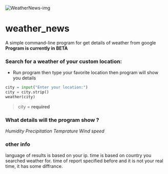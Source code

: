![WeatherNews-img](https://github.com/mrpintime/weather_news/blob/main/img/weather.jpg)

# weather_news
A simple command-line program for get details of weather from google
**Program is currently in BETA**

### Search for a weather of your custom location:

* Run program then type your favorite location then program will show you details
``` python
city = input("Enter your location:")
city = city.strip()
weather(city)
```
> city = **required**

### What details will the program show ?
*Humidity*
*Precipitation*
*Temprature*
*Wind speed*

### other info
language of results is based on your ip.
time is based on country you searched weather for.
time of report specified before and it is not your real time, it has some diffrance.

